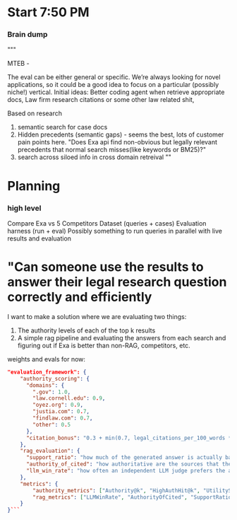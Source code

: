 # Start 7:50 PM



### Brain dump
"""

MTEB - 

The eval can be either general or specific. We’re always looking for novel applications, so it could be a good idea to focus on a particular (possibly niche!) vertical. 
Initial ideas: Better coding agent when retrieve appropriate docs, Law firm research citations or some other law related shit,

Based on research
1. semantic search for case docs
2. Hidden precedents (semantic gaps) - seems the best, lots of customer pain points here. "Does Exa api find non-obvious but legally relevant precedents that normal search misses(like keywords or BM25)?"
3. search across siloed info in cross domain retreival
""

# Planning
### high level
Compare Exa vs 5 Competitors
Dataset (queries + cases)
Evaluation harness (run + eval)
Possibly something to run queries in parallel with live results and evaluation

# "Can someone use the results to answer their legal research question correctly and efficiently


I want to make a solution where we are evaluating two things:
1. The authority levels of each of the top k results
2. A simple rag pipeline and evaluating the answers from each search and figuring out if Exa is better than non-RAG, competitors, etc.

weights and evals for now:

```json
"evaluation_framework": {
    "authority_scoring": {
      "domains": {
        ".gov": 1.0,
        "law.cornell.edu": 0.9,
        "oyez.org": 0.9,
        "justia.com": 0.7,
        "findlaw.com": 0.7,
        "other": 0.5
      },
      "citation_bonus": "0.3 + min(0.7, legal_citations_per_100_words * 20)"
    },
    "rag_evaluation": {
      "support_ratio": "how much of the generated answer is actually backed by the retrieved documents",
      "authority_of_cited": "how authoritative are the sources that the LLM actually references in its answer", 
      "llm_win_rate": "how often an independent LLM judge prefers the answer generated using Provider A vs Provider B",
    },
    "metrics": {
        "authority_metrics": ["Authority@k", "HighAuthHit@k", "UtilityScore@k"],
        "rag_metrics": ["LLMWinRate", "AuthorityOfCited", "SupportRatio"]
    }
}```